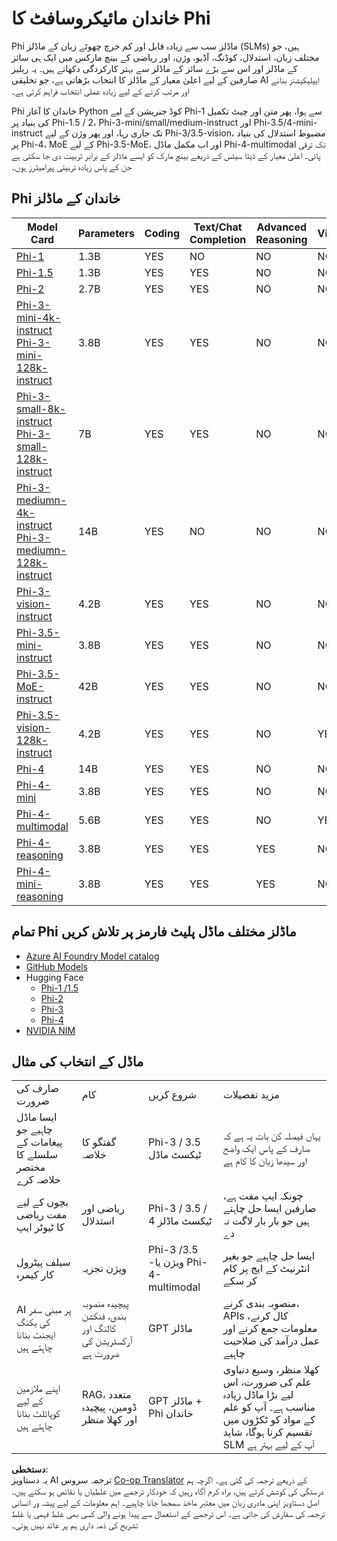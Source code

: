 <!--
CO_OP_TRANSLATOR_METADATA:
{
  "original_hash": "b5d936ffe4dfbab2244f6eb21b11f3b3",
  "translation_date": "2025-05-07T15:01:52+00:00",
  "source_file": "md/01.Introduction/01/01.PhiFamily.md",
  "language_code": "ur"
}
-->
# خاندان مائیکروسافٹ کا Phi

Phi ماڈلز سب سے زیادہ قابل اور کم خرچ چھوٹے زبان کے ماڈلز (SLMs) ہیں، جو مختلف زبان، استدلال، کوڈنگ، آڈیو، وژن، اور ریاضی کے بینچ مارکس میں ایک ہی سائز کے ماڈلز اور اس سے بڑے سائز کے ماڈلز سے بہتر کارکردگی دکھاتے ہیں۔ یہ ریلیز صارفین کے لیے اعلیٰ معیار کے ماڈلز کا انتخاب بڑھاتی ہے، جو تخلیقی AI ایپلیکیشنز بنانے اور مرتب کرنے کے لیے زیادہ عملی انتخاب فراہم کرتی ہے۔

Phi خاندان کا آغاز Python کوڈ جنریشن کے لیے Phi-1 سے ہوا، پھر متن اور چیٹ تکمیل کی بنیاد پر Phi-1.5 / 2، Phi-3-mini/small/medium-instruct اور Phi-3.5/4-mini-instruct تک جاری رہا، اور پھر وژن کے لیے Phi-3/3.5-vision، مضبوط استدلال کی بنیاد پر Phi-4، MoE کے لیے Phi-3.5-MoE، اور اب مکمل ماڈل Phi-4-multimodal تک ترقی پائی۔ اعلیٰ معیار کے ڈیٹا سیٹس کے ذریعے بینچ مارک کو ایسے ماڈلز کے برابر تربیت دی جا سکتی ہے جن کے پاس زیادہ تربیتی پیرامیٹرز ہوں۔

## Phi خاندان کے ماڈلز

<div style="font-size:8px">

| Model Card |Parameters|Coding|Text/Chat Completion|Advanced Reasoning| Vision | Audio | MoE
| - | -  | - | - |- |- |- |- |
|[Phi-1](https://huggingface.co/microsoft/phi-1)|1.3B| YES| NO | NO |NO |NO |NO |
|[Phi-1.5](https://huggingface.co/microsoft/phi-1_5)|1.3B| YES|YES| NO |NO |NO |NO |
|[Phi-2](https://huggingface.co/microsoft/phi-1_5)|2.7B| YES|YES| NO |NO |NO |NO |
|[Phi-3-mini-4k-instruct](https://huggingface.co/microsoft/Phi-3-mini-4k-instruct)<br/>[Phi-3-mini-128k-instruct](https://huggingface.co/microsoft/Phi-3-mini-128k-instruct)|3.8B| YES|YES| NO |NO |NO |NO |
|[Phi-3-small-8k-instruct](https://huggingface.co/microsoft/Phi-3-small-8k-instruct)<br/>[Phi-3-small-128k-instruct](https://huggingface.co/microsoft/Phi-3-small-128k-instruct)<br/>|7B| YES|YES| NO |NO |NO |NO |
|[Phi-3-mediumn-4k-instruct](https://huggingface.co/microsoft/Phi-3-medium-4k-instruct)<br>[Phi-3-mediumn-128k-instruct](https://huggingface.co/microsoft/Phi-3-medium-128k-instruct)|14B|YES|NO| NO |NO |NO |NO |
|[Phi-3-vision-instruct](https://huggingface.co/microsoft/Phi-3-vision-128k-instruct)|4.2B|YES|YES|NO |NO |NO |NO |
|[Phi-3.5-mini-instruct](https://huggingface.co/microsoft/Phi-3.5-mini-instruct)|3.8B|YES|YES| NO |NO |NO |NO |
|[Phi-3.5-MoE-instruct](https://huggingface.co/microsoft/Phi-3.5-MoE-instruct)|42B|YES|YES| NO |NO |NO |YES |
|[Phi-3.5-vision-128k-instruct](https://huggingface.co/microsoft/Phi-3.5-vision-instruct)|4.2B|YES|YES| NO |YES |NO |NO |
|[Phi-4](https://huggingface.co/microsoft/phi-4)|14B|YES|YES| NO |NO |NO |NO |
|[Phi-4-mini](https://huggingface.co/microsoft/Phi-4-mini-instruct)|3.8B|YES|YES| NO |NO |NO |NO |
|[Phi-4-multimodal](https://huggingface.co/microsoft/Phi-4-multimodal-instruct)|5.6B|YES|YES| NO |YES |YES |NO |
|[Phi-4-reasoning](../../../../../md/01.Introduction/01)|3.8B|YES|YES| YES |NO |NO |NO |
|[Phi-4-mini-reasoning](../../../../../md/01.Introduction/01)|3.8B|YES|YES| YES |NO |NO |NO |

</div>

## **تمام Phi ماڈلز مختلف ماڈل پلیٹ فارمز پر تلاش کریں**

- [Azure AI Foundry Model catalog](https://ai.azure.com/explore/models?selectedCollection=phi)
- [GitHub Models](https://github.com/marketplace?query=Phi&type=models)
- Hugging Face
  - [Phi-1 /1.5](https://huggingface.co/collections/microsoft/phi-1-6626e29134744e94e222d572)
  - [Phi-2](https://huggingface.co/microsoft/phi-2)
  - [Phi-3](https://huggingface.co/collections/microsoft/phi-3-6626e15e9585a200d2d761e3)
  - [Phi-4](https://huggingface.co/collections/microsoft/phi-4-677e9380e514feb5577a40e4)
- [NVIDIA NIM](https://build.nvidia.com/search?q=Phi)

## ماڈل کے انتخاب کی مثال

| | | | |
|-|-|-|-|
|صارف کی ضرورت|کام|شروع کریں|مزید تفصیلات|
|ایسا ماڈل چاہیے جو پیغامات کے سلسلے کا مختصر خلاصہ کرے|گفتگو کا خلاصہ|Phi-3 / 3.5 ٹیکسٹ ماڈل|یہاں فیصلہ کن بات یہ ہے کہ صارف کے پاس ایک واضح اور سیدھا زبان کا کام ہے|
|بچوں کے لیے مفت ریاضی کا ٹیوٹر ایپ|ریاضی اور استدلال|Phi-3 / 3.5 / 4 ٹیکسٹ ماڈلز|چونکہ ایپ مفت ہے، صارفین ایسا حل چاہتے ہیں جو بار بار لاگت نہ دے|
|سیلف پیٹرول کار کیمرہ|ویژن تجزیہ|Phi-3 /3.5 -ویژن یا Phi-4-multimodal|ایسا حل چاہیے جو بغیر انٹرنیٹ کے ایج پر کام کر سکے|
|AI پر مبنی سفر کی بکنگ ایجنٹ بنانا چاہتے ہیں|پیچیدہ منصوبہ بندی، فنکشن کالنگ اور آرکسٹریشن کی ضرورت ہے|GPT ماڈلز|منصوبہ بندی کرنے، APIs کال کرنے، معلومات جمع کرنے اور عمل درآمد کی صلاحیت چاہیے|
|اپنے ملازمین کے لیے کوپائلٹ بنانا چاہتے ہیں|RAG، متعدد ڈومین، پیچیدہ اور کھلا منظر|GPT ماڈلز + Phi خاندان|کھلا منظر، وسیع دنیاوی علم کی ضرورت، اس لیے بڑا ماڈل زیادہ مناسب ہے۔ آپ کو علم کے مواد کو ٹکڑوں میں تقسیم کرنا ہوگا، شاید SLM آپ کے لیے بہتر ہے|

**دستخطی**:  
یہ دستاویز AI ترجمہ سروس [Co-op Translator](https://github.com/Azure/co-op-translator) کے ذریعے ترجمہ کی گئی ہے۔ اگرچہ ہم درستگی کی کوشش کرتے ہیں، براہ کرم آگاہ رہیں کہ خودکار ترجمے میں غلطیاں یا نقائص ہو سکتے ہیں۔ اصل دستاویز اپنی مادری زبان میں معتبر ماخذ سمجھا جانا چاہیے۔ اہم معلومات کے لیے پیشہ ور انسانی ترجمہ کی سفارش کی جاتی ہے۔ اس ترجمے کے استعمال سے پیدا ہونے والی کسی بھی غلط فہمی یا غلط تشریح کی ذمہ داری ہم پر عائد نہیں ہوتی۔